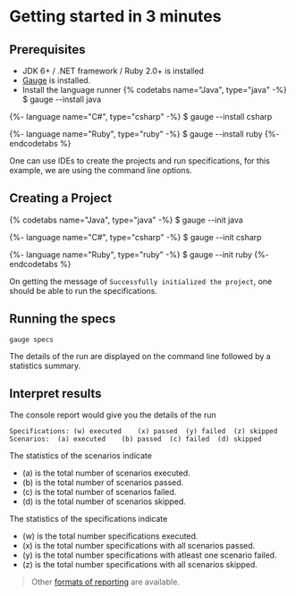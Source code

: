 # Getting started in 3 minutes

## Prerequisites

* JDK 6+ / .NET framework / Ruby 2.0+ is installed
* [Gauge](../../installations/operating_system/README.md) is installed.
* Install the language runner
{% codetabs name="Java", type="java" -%}
$ gauge --install java

{%- language name="C#", type="csharp" -%}
$ gauge --install csharp

{%- language name="Ruby", type="ruby" -%}
$ gauge --install ruby
{%- endcodetabs %}

One can use IDEs to create the projects and run specifications, for this example, we are using the command line options.

## Creating a Project

{% codetabs name="Java", type="java" -%}
$ gauge --init java

{%- language name="C#", type="csharp" -%}
$ gauge --init csharp

{%- language name="Ruby", type="ruby" -%}
$ gauge --init ruby
{%- endcodetabs %}

On getting the message of `Successfully initialized the project`, one should be able to run the specifications.

## Running the specs

```
gauge specs
```
The details of the run are displayed on the command line followed by a statistics summary.

## Interpret results

The console report would give you the details of the run
```
Specifications:	(w) executed	(x) passed	(y) failed	(z) skipped
Scenarios:	(a) executed	(b) passed	(c) failed	(d) skipped
```
The statistics of the scenarios indicate
* (a) is the total number of scenarios executed.
* (b) is the total number of scenarios passed.
* (c) is the total number of scenarios failed.
* (d) is the total number of scenarios skipped.

The statistics of the specifications indicate
* (w) is the total number specifications executed.
* (x) is the total number specifications with all scenarios passed.
* (y) is the total number specifications with atleast one scenario failed.
* (z) is the total number specifications with all scenarios skipped.

> Other [formats of reporting](../../reporting_features/README.md) are available.
